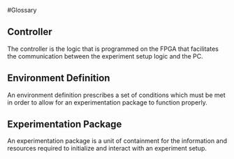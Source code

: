 #Glossary

## Controller
The controller is the logic that is programmed on the FPGA that facilitates the communication between the experiment setup logic and the PC. 

## Environment Definition
An environment definition prescribes a set of conditions which must be met in order to allow for an experimentation package to function properly.

## Experimentation Package
An experimentation package is a unit of containment for the information and resources required to initialize and interact with an experiment setup. 


